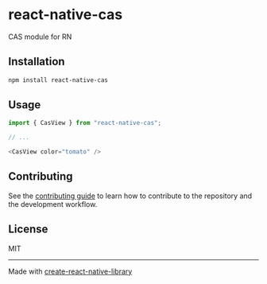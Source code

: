 # react-native-cas

CAS module for RN

## Installation

```sh
npm install react-native-cas
```

## Usage

```js
import { CasView } from "react-native-cas";

// ...

<CasView color="tomato" />
```

## Contributing

See the [contributing guide](CONTRIBUTING.md) to learn how to contribute to the repository and the development workflow.

## License

MIT

---

Made with [create-react-native-library](https://github.com/callstack/react-native-builder-bob)
